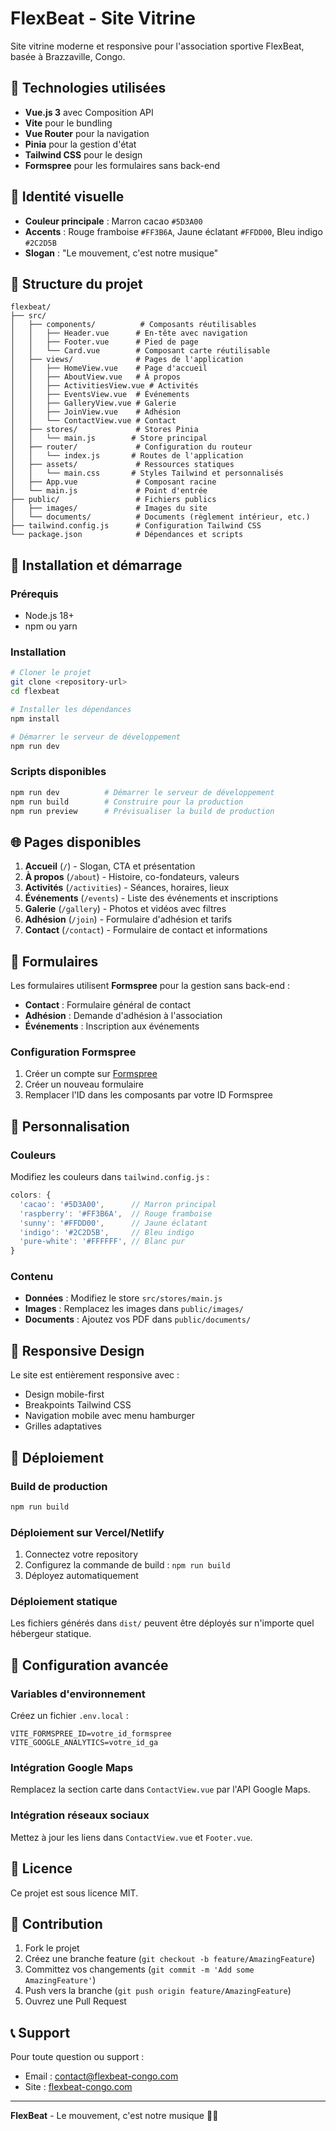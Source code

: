 # FlexBeat - Site Vitrine

Site vitrine moderne et responsive pour l'association sportive FlexBeat, basée à Brazzaville, Congo.

## 🚀 Technologies utilisées

- **Vue.js 3** avec Composition API
- **Vite** pour le bundling
- **Vue Router** pour la navigation
- **Pinia** pour la gestion d'état
- **Tailwind CSS** pour le design
- **Formspree** pour les formulaires sans back-end

## 🎨 Identité visuelle

- **Couleur principale** : Marron cacao `#5D3A00`
- **Accents** : Rouge framboise `#FF3B6A`, Jaune éclatant `#FFDD00`, Bleu indigo `#2C2D5B`
- **Slogan** : "Le mouvement, c'est notre musique"

## 📁 Structure du projet

```
flexbeat/
├── src/
│   ├── components/          # Composants réutilisables
│   │   ├── Header.vue      # En-tête avec navigation
│   │   ├── Footer.vue      # Pied de page
│   │   └── Card.vue        # Composant carte réutilisable
│   ├── views/              # Pages de l'application
│   │   ├── HomeView.vue    # Page d'accueil
│   │   ├── AboutView.vue   # À propos
│   │   ├── ActivitiesView.vue # Activités
│   │   ├── EventsView.vue  # Événements
│   │   ├── GalleryView.vue # Galerie
│   │   ├── JoinView.vue    # Adhésion
│   │   └── ContactView.vue # Contact
│   ├── stores/             # Stores Pinia
│   │   └── main.js        # Store principal
│   ├── router/             # Configuration du routeur
│   │   └── index.js       # Routes de l'application
│   ├── assets/             # Ressources statiques
│   │   └── main.css       # Styles Tailwind et personnalisés
│   ├── App.vue             # Composant racine
│   └── main.js             # Point d'entrée
├── public/                 # Fichiers publics
│   ├── images/             # Images du site
│   └── documents/          # Documents (règlement intérieur, etc.)
├── tailwind.config.js      # Configuration Tailwind CSS
└── package.json            # Dépendances et scripts
```

## 🚀 Installation et démarrage

### Prérequis
- Node.js 18+ 
- npm ou yarn

### Installation
```bash
# Cloner le projet
git clone <repository-url>
cd flexbeat

# Installer les dépendances
npm install

# Démarrer le serveur de développement
npm run dev
```

### Scripts disponibles
```bash
npm run dev          # Démarrer le serveur de développement
npm run build        # Construire pour la production
npm run preview      # Prévisualiser la build de production
```

## 🌐 Pages disponibles

1. **Accueil** (`/`) - Slogan, CTA et présentation
2. **À propos** (`/about`) - Histoire, co-fondateurs, valeurs
3. **Activités** (`/activities`) - Séances, horaires, lieux
4. **Événements** (`/events`) - Liste des événements et inscriptions
5. **Galerie** (`/gallery`) - Photos et vidéos avec filtres
6. **Adhésion** (`/join`) - Formulaire d'adhésion et tarifs
7. **Contact** (`/contact`) - Formulaire de contact et informations

## 📝 Formulaires

Les formulaires utilisent **Formspree** pour la gestion sans back-end :

- **Contact** : Formulaire général de contact
- **Adhésion** : Demande d'adhésion à l'association
- **Événements** : Inscription aux événements

### Configuration Formspree
1. Créer un compte sur [Formspree](https://formspree.io)
2. Créer un nouveau formulaire
3. Remplacer l'ID dans les composants par votre ID Formspree

## 🎨 Personnalisation

### Couleurs
Modifiez les couleurs dans `tailwind.config.js` :

```javascript
colors: {
  'cacao': '#5D3A00',      // Marron principal
  'raspberry': '#FF3B6A',  // Rouge framboise
  'sunny': '#FFDD00',      // Jaune éclatant
  'indigo': '#2C2D5B',     // Bleu indigo
  'pure-white': '#FFFFFF', // Blanc pur
}
```

### Contenu
- **Données** : Modifiez le store `src/stores/main.js`
- **Images** : Remplacez les images dans `public/images/`
- **Documents** : Ajoutez vos PDF dans `public/documents/`

## 📱 Responsive Design

Le site est entièrement responsive avec :
- Design mobile-first
- Breakpoints Tailwind CSS
- Navigation mobile avec menu hamburger
- Grilles adaptatives

## 🚀 Déploiement

### Build de production
```bash
npm run build
```

### Déploiement sur Vercel/Netlify
1. Connectez votre repository
2. Configurez la commande de build : `npm run build`
3. Déployez automatiquement

### Déploiement statique
Les fichiers générés dans `dist/` peuvent être déployés sur n'importe quel hébergeur statique.

## 🔧 Configuration avancée

### Variables d'environnement
Créez un fichier `.env.local` :

```env
VITE_FORMSPREE_ID=votre_id_formspree
VITE_GOOGLE_ANALYTICS=votre_id_ga
```

### Intégration Google Maps
Remplacez la section carte dans `ContactView.vue` par l'API Google Maps.

### Intégration réseaux sociaux
Mettez à jour les liens dans `ContactView.vue` et `Footer.vue`.

## 📄 Licence

Ce projet est sous licence MIT.

## 🤝 Contribution

1. Fork le projet
2. Créez une branche feature (`git checkout -b feature/AmazingFeature`)
3. Committez vos changements (`git commit -m 'Add some AmazingFeature'`)
4. Push vers la branche (`git push origin feature/AmazingFeature`)
5. Ouvrez une Pull Request

## 📞 Support

Pour toute question ou support :
- Email : contact@flexbeat-congo.com
- Site : [flexbeat-congo.com](https://flexbeat-congo.com)

---

**FlexBeat** - Le mouvement, c'est notre musique 🎵💪
